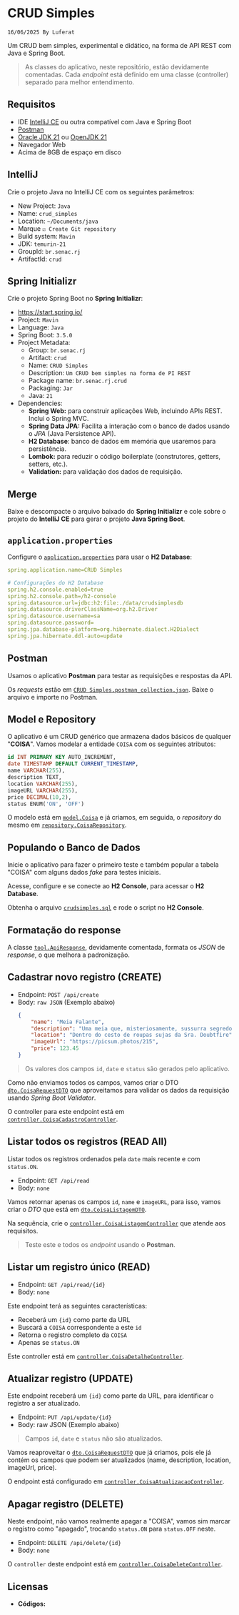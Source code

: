 # CRUD Simples
`16/06/2025 By Luferat`

Um CRUD bem simples, experimental e didático, na forma de API REST com Java e Spring Boot.

> As classes do aplicativo, neste repositório, estão devidamente comentadas.
> Cada _endpoint_ está definido em uma classe (controller) separado para melhor entendimento.


## Requisitos

 - IDE [IntelliJ CE](https://www.jetbrains.com/pt-br/idea/download/) ou outra compatível com Java e Spring Boot
 - [Postman](https://www.postman.com/downloads/)
 - [Oracle JDK 21](https://www.oracle.com/java/technologies/downloads/#java21) ou [OpenJDK 21](https://adoptium.net/temurin/releases/?os=any&arch=any&version=21)
 - Navegador Web
 - Acima de 8GB de espaço em disco


## IntelliJ

Crie o projeto Java no IntelliJ CE com os seguintes parâmetros:

 - New Project: `Java`
 - Name: `crud_simples`
 - Location: `~/Documents/java`
 - Marque `☑ Create Git repository`
 - Build system: `Mavin`
 - JDK: `temurin-21`
 - GroupId: `br.senac.rj`
 - ArtifactId: `crud`


## Spring Initializr

Crie o projeto Spring Boot no **Spring Initializr**: 

 - https://start.spring.io/ 
 - Project: `Mavin`
 - Language: `Java`
 - Spring Boot: `3.5.0`
 - Project Metadata:
    - Group: `br.senac.rj`
    - Artifact: `crud`
    - Name: `CRUD Simples`
    - Description: `Um CRUD bem simples na forma de PI REST`
    - Package name: `br.senac.rj.crud`
    - Packaging: `Jar`
    - Java: `21`
 - Dependencies:
   - **Spring Web:** para construir aplicações Web, incluindo APIs REST. Inclui o Spring MVC.
   - **Spring Data JPA:** Facilita a interação com o banco de dados usando o _JPA_ (Java Persistence API).
   - **H2 Database**: banco de dados em memória que usaremos para persistência.
   - **Lombok:** para reduzir o código boilerplate (construtores, getters, setters, etc.).
   - **Validation:** para validação dos dados de requisição.


## Merge

Baixe e descompacte o arquivo baixado do **Spring Initializr** e cole sobre o projeto do **IntelliJ CE** para gerar o projeto **Java Spring Boot**.


## `application.properties`

Configure o [`application.properties`](https://github.com/Luferat/crud_simples/blob/master/src/main/resources/application.properties) para usar o **H2 Database**:

```yml
spring.application.name=CRUD Simples

# Configurações do H2 Database
spring.h2.console.enabled=true
spring.h2.console.path=/h2-console
spring.datasource.url=jdbc:h2:file:./data/crudsimplesdb
spring.datasource.driverClassName=org.h2.Driver
spring.datasource.username=sa
spring.datasource.password=
spring.jpa.database-platform=org.hibernate.dialect.H2Dialect
spring.jpa.hibernate.ddl-auto=update
```

## Postman

Usamos o aplicativo **Postman** para testar as requisições e respostas da API.

Os _requests_ estão em [`CRUD Simples.postman_collection.json`](https://github.com/Luferat/crud_simples/blob/master/CRUD%20Simples.postman_collection.json).
Baixe o arquivo e importe no Postman.


## Model e Repository

O aplicativo é um CRUD genérico que armazena dados básicos de qualquer "**COISA**".
Vamos modelar a entidade `COISA` com os seguintes atributos:

```sql
id INT PRIMARY KEY AUTO_INCREMENT,
date TIMESTAMP DEFAULT CURRENT_TIMESTAMP,
name VARCHAR(255),
description TEXT,
location VARCHAR(255),
imageURL VARCHAR(255),
price DECIMAL(10,2),
status ENUM('ON', 'OFF')
```

O modelo está em [`model.Coisa`](https://github.com/Luferat/crud_simples/blob/master/src/main/java/br/senac/rj/crud/model/Coisa.java) e já criamos, em seguida, o _repository_ do mesmo em [`repository.CoisaRepository`](https://github.com/Luferat/crud_simples/blob/master/src/main/java/br/senac/rj/crud/repository/CoisaRepository.java).


## Populando o Banco de Dados

Inicie o aplicativo para fazer o primeiro teste e também popular a tabela "COISA" com alguns dados _fake_ para testes iniciais.

Acesse, configure e se conecte ao **H2 Console**, para acessar o **H2 Database**.

Obtenha o arquivo [`crudsimples.sql`](https://github.com/Luferat/crud_simples/blob/master/crudsimplesdb.sql) e rode o script no **H2 Console**.


## Formatação do response

A classe [`tool.ApiResponse`](https://github.com/Luferat/crud_simples/blob/master/src/main/java/br/senac/rj/crud/tool/ApiResponse.java), devidamente comentada, formata os _JSON_ de _response_, o que melhora a padronização.


## Cadastrar novo registro (CREATE)

 - Endpoint: `POST /api/create`
 - Body: `raw JSON` (Exemplo abaixo)
   ```json
   {
       "name": "Meia Falante",
       "description": "Uma meia que, misteriosamente, sussurra segredos antigos quando está seca. Cuidado com o que ela sabe!",
       "location": "Dentro do cesto de roupas sujas da Sra. Doubtfire",
       "imageUrl": "https://picsum.photos/215",
       "price": 123.45
   }
   ```
> Os valores dos campos `id`, `date` e `status` são gerados pelo aplicativo.

Como não enviamos todos os campos, vamos criar o DTO [`dto.CoisaRequestDTO`](https://github.com/Luferat/crud_simples/blob/master/src/main/java/br/senac/rj/crud/dto/CoisaRequestDTO.java) que aproveitamos para validar os dados da requisição usando _Spring Boot Validator_.

O controller para este endpoint está em [`controller.CoisaCadastroController`](https://github.com/Luferat/crud_simples/blob/master/src/main/java/br/senac/rj/crud/controller/CoisaCadastroController.java).


## Listar todos os registros (READ All)

Listar todos os registros ordenados pela `date` mais recente e com `status.ON`.

- Endpoint: `GET /api/read`
- Body: `none`

Vamos retornar apenas os campos `id`, `name` e `imageURL`, para isso, vamos criar o _DTO_ que está em [`dto.CoisaListagemDTO`](https://github.com/Luferat/crud_simples/blob/master/src/main/java/br/senac/rj/crud/dto/CoisaListagemDTO.java).

Na sequência, crie o [`controller.CoisaListagemController`](https://github.com/Luferat/crud_simples/blob/master/src/main/java/br/senac/rj/crud/controller/CoisaListagemController.java) que atende aos requisitos.

> Teste este e todos os _endpoint_ usando o **Postman**.


## Listar um registro único (READ)

 - Endpoint: `GET /api/read/{id}`
 - Body: `none`

Este endpoint terá as seguintes características:

 - Receberá um `{id}` como parte da URL
 - Buscará a `COISA` correspondente a este `id`
 - Retorna o registro completo da `COISA`
 - Apenas se `status.ON`

Este controller está em [`controller.CoisaDetalheController`](https://github.com/Luferat/crud_simples/blob/master/src/main/java/br/senac/rj/crud/controller/CoisaDetalheController.java).


## Atualizar registro (UPDATE)

Este endpoint receberá um `{id}` como parte da URL, para identificar o registro a ser atualizado.

 - Endpoint: `PUT /api/update/{id}`
 - Body: raw JSON (Exemplo abaixo)
> Campos `id`, `date` e `status` não são atualizados.

Vamos reaproveitar o [`dto.CoisaRequestDTO`](https://github.com/Luferat/crud_simples/blob/master/src/main/java/br/senac/rj/crud/dto/CoisaRequestDTO.java) que já criamos, pois ele já contém os campos que podem ser atualizados (name, description, location, imageUrl, price).

O endpoint está configurado em [`controller.CoisaAtualizacaoController`](https://github.com/Luferat/crud_simples/blob/master/src/main/java/br/senac/rj/crud/controller/CoisaAtualizacaoController.java).


## Apagar registro (DELETE)

Neste endpoint, não vamos realmente apagar a "COISA", vamos sim marcar o registro como "apagado", trocando `status.ON` para `status.OFF` neste.

 - Endpoint: `DELETE /api/delete/{id}`
 - Body: `none`

O `controller` deste endpoint está em [`controller.CoisaDeleteController`](https://github.com/Luferat/crud_simples/blob/master/src/main/java/br/senac/rj/crud/controller/CoisaDeleteController.java).


## Licensas

 - **Códigos:** 